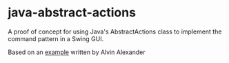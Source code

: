 # java-abstract-actions
A proof of concept for using Java's AbstractActions class to implement the command pattern in a Swing GUI.

Based on an [example](http://alvinalexander.com/java/java-action-abstractaction-actionlistener) written by Alvin Alexander

